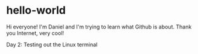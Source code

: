 # hello-world
Hi everyone!
I'm Daniel and I'm trying to learn what Github is about. 
Thank you Internet, very cool!

Day 2: Testing out the Linux terminal

